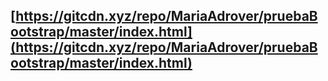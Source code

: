 ## [https://gitcdn.xyz/repo/MariaAdrover/pruebaBootstrap/master/index.html](https://gitcdn.xyz/repo/MariaAdrover/pruebaBootstrap/master/index.html)